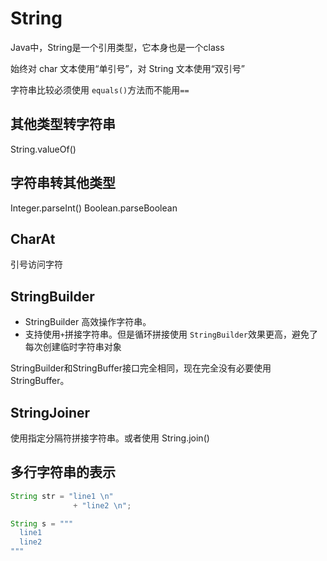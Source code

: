 # String

Java中，String是一个引用类型，它本身也是一个class

始终对 char 文本使用“单引号”，对 String 文本使用“双引号”

字符串比较必须使用 `equals()`方法而不能用`==`

## 其他类型转字符串
String.valueOf()

## 字符串转其他类型
Integer.parseInt()
Boolean.parseBoolean

## CharAt
引号访问字符


## StringBuilder
- StringBuilder 高效操作字符串。
- 支持使用`+`拼接字符串。但是循环拼接使用 `StringBuilder`效果更高，避免了每次创建临时字符串对象

StringBuilder和StringBuffer接口完全相同，现在完全没有必要使用StringBuffer。

## StringJoiner
使用指定分隔符拼接字符串。或者使用 String.join()

## 多行字符串的表示
```java
String str = "line1 \n"
              + "line2 \n";

String s = """
  line1
  line2
"""

```